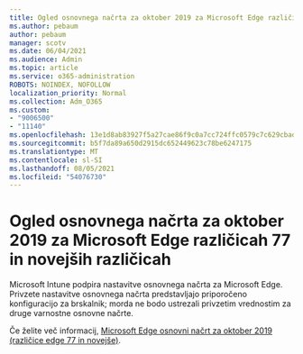 ```yaml
---
title: Ogled osnovnega načrta za oktober 2019 za Microsoft Edge različicah 77 in novejših različicah
ms.author: pebaum
author: pebaum
manager: scotv
ms.date: 06/04/2021
ms.audience: Admin
ms.topic: article
ms.service: o365-administration
ROBOTS: NOINDEX, NOFOLLOW
localization_priority: Normal
ms.collection: Adm_O365
ms.custom:
- "9006500"
- "11140"
ms.openlocfilehash: 13e1d8ab83927f5a27cae86f9c0a7cc724ffc0579c7c629cbad49f4464a38a2c
ms.sourcegitcommit: b5f7da89a650d2915dc652449623c78be6247175
ms.translationtype: MT
ms.contentlocale: sl-SI
ms.lasthandoff: 08/05/2021
ms.locfileid: "54076730"
---
```

# <a name="view-the-october-2019-baseline-for-microsoft-edge-versions-77-and-later"></a>Ogled osnovnega načrta za oktober 2019 za Microsoft Edge različicah 77 in novejših različicah

Microsoft Intune podpira nastavitve osnovnega načrta za Microsoft Edge. Privzete nastavitve osnovnega načrta predstavljajo priporočeno konfiguracijo za brskalnik; morda ne bodo ustrezali privzetim vrednostim za druge varnostne osnovne načrte.

Če želite več informacij, [Microsoft Edge osnovni načrt za oktober 2019 (različice edge 77 in novejše)](/mem/intune/protect/security-baseline-settings-edge?pivots=edge-october-2019).